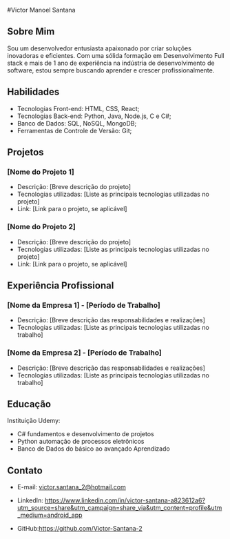 

#Victor Manoel Santana

## Sobre Mim
Sou um desenvolvedor entusiasta apaixonado por criar soluções inovadoras e eficientes. Com uma sólida formação em Desenvolvimento Full stack e mais de 1 ano de experiência na indústria de desenvolvimento de software, estou sempre buscando aprender e crescer profissionalmente.

## Habilidades
- Tecnologias Front-end: HTML, CSS, React;
- Tecnologias Back-end: Python, Java, Node.js, C e C#;
- Banco de Dados: SQL, NoSQL, MongoDB;
- Ferramentas de Controle de Versão: Git;

## Projetos
### [Nome do Projeto 1]
- Descrição: [Breve descrição do projeto]
- Tecnologias utilizadas: [Liste as principais tecnologias utilizadas no projeto]
- Link: [Link para o projeto, se aplicável]

### [Nome do Projeto 2]
- Descrição: [Breve descrição do projeto]
- Tecnologias utilizadas: [Liste as principais tecnologias utilizadas no projeto]
- Link: [Link para o projeto, se aplicável]

## Experiência Profissional
### [Nome da Empresa 1] - [Período de Trabalho]
- Descrição: [Breve descrição das responsabilidades e realizações]
- Tecnologias utilizadas: [Liste as principais tecnologias utilizadas no trabalho]

### [Nome da Empresa 2] - [Período de Trabalho]
- Descrição: [Breve descrição das responsabilidades e realizações]
- Tecnologias utilizadas: [Liste as principais tecnologias utilizadas no trabalho]

## Educação
Instituição Udemy:
- C# fundamentos e desenvolvimento de projetos
- Python automação de processos eletrônicos 
- Banco de Dados do básico ao avançado 
Aprendizado

## Contato
- E-mail: victor.santana_2@hotmail.com 
- LinkedIn: https://www.linkedin.com/in/victor-santana-a823612a6?utm_source=share&utm_campaign=share_via&utm_content=profile&utm_medium=android_app

- GitHub:https://github.com/Victor-Santana-2
